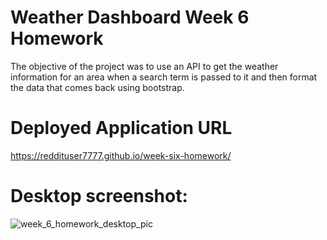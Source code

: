 # Weather Dashboard Week 6 Homework
The objective of the project was to use an API to get the weather information for an area when a search term is passed to it and then format the data that comes back using bootstrap.

# Deployed Application URL
https://reddituser7777.github.io/week-six-homework/

# Desktop screenshot:
![week_6_homework_desktop_pic](https://user-images.githubusercontent.com/1855513/115982374-5d39ca80-a54f-11eb-9174-8d2e230b46ba.png)
